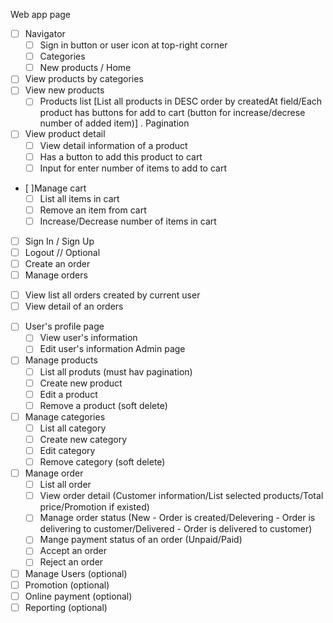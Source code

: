 Web app page
 - [ ] Navigator
    + [ ] Sign in button or user icon at top-right corner
    + [ ] Categories
    + [ ] New products / Home
 - [ ] View products by categories
 - [ ] View new products
   + [ ] Products list [List all products in DESC order by createdAt field/Each product has buttons for add to cart (button for increase/decrese number of added item)]
     . Pagination
 - [ ] View product detail
   + [ ] View detail information of a product
   + [ ] Has a button to add this product to cart
   + [ ] Input for enter number of items to add to cart
 - [ ]Manage cart
   + [ ] List all items in cart
   + [ ] Remove an item from cart
   + [ ] Increase/Decrease number of items in cart
 - [ ] Sign In / Sign Up
 - [ ] Logout
 // Optional
 - [ ] Create an order
 - [ ] Manage orders
  + [ ] View list all orders created by current user
  + [ ] View detail of an orders
 - [ ] User's profile page
   + [ ] View user's information
   + [ ] Edit user's information
Admin page
 - [ ] Manage products
    + [ ] List all produts (must hav pagination)
    + [ ] Create new product
    + [ ] Edit a product
    + [ ] Remove a product (soft delete)
 - [ ] Manage categories
    + [ ] List all category
    + [ ] Create new category
    + [ ] Edit category
    + [ ] Remove category (soft delete)
 - [ ] Manage order
    + [ ] List all order
    + [ ] View order detail (Customer information/List selected products/Total price/Promotion if existed)
    + [ ] Manage order status (New - Order is created/Delevering - Order is delivering to customer/Delivered - Order is delivered to customer)
    + [ ] Mange payment status of an order (Unpaid/Paid)
    + [ ] Accept an order
    + [ ] Reject an order
 - [ ] Manage Users (optional)
 - [ ] Promotion (optional)
 - [ ] Online payment (optional)
 - [ ] Reporting (optional)